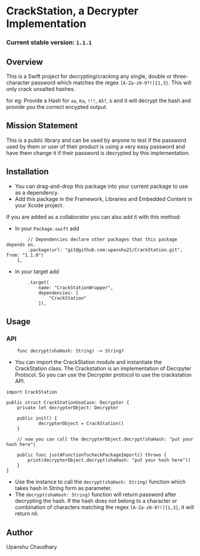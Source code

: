 # CrackStation, a Decrypter Implementation

### Current stable version: `1.1.1`

## Overview

This is a Swift project for decrypting/cracking any single, double or three-character password which matches the regex ```[A-Za-z0-9?!]{1,3}```. This will only crack unsalted hashes.

for eg: Provide a Hash for `aa`, `Ka`, `!!!`, `A5?`, `b` and it will decrypt the hash and provide you the correct encypted output.

## Mission Statement

This is a public library and can be used by anyone to test if the password used by them or user of their product is using a very easy password and have them change it if their password is decrypted by this implementation.

## Installation

- You can drag-and-drop this package into your current package to use as a dependency. 
- Add this package in the Framework, Libraries and Embedded Content in your Xcode project.

If you are added as a collaborator you can also add it with this method:

- In your `Package.swift` add 

```   dependencies: [
        // Dependencies declare other packages that this package depends on.
        .package(url: "git@github.com:upanshu21/CrackStation.git", from: "1.1.0")
    ],
```

- In your target add

```
        .target(
            name: "CrackStationWrapper",
            dependencies: [
                "CrackStation"
            ]),
```
            
## Usage

### API

```
    func decrypt(shaHash: String) -> String?
```

- You can import the CrackStation module and instantiate the CrackStation class. The Crackstation is an implementation of Decrpyter Protocol. So you can use the Decrypter protocol to use the crackstation API.

```
import CrackStation

public struct CrackStationUseCase: Decrypter {
    private let decrypterObject: Decrypter

    public init() {
            decrypterObject = CrackStation()
    }
    
    // now you can call the decrypterObject.decrypt(shaHash: "put your hash here")
    
    public func justAFunctionTocheckPackageImport() throws {
        print(decrypterObject.decrypt(shaHash: "put your hash here"))
    }
}
```

- Use the instance to call the ```decrypt(shaHash: String)``` function which takes hash in String form as parameter.
- The ```decrypt(shaHash: String)``` function will return password after decrypting the hash. If the hash does not belong to a character or combination of characters matching the regex ```[A-Za-z0-9?!]{1,3}```, it will return nil.

## Author 

Upanshu Chaudhary
